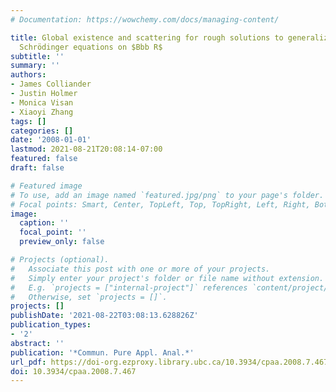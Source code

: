 ```yaml
---
# Documentation: https://wowchemy.com/docs/managing-content/

title: Global existence and scattering for rough solutions to generalized nonlinear
  Schrödinger equations on $Bbb R$
subtitle: ''
summary: ''
authors:
- James Colliander
- Justin Holmer
- Monica Visan
- Xiaoyi Zhang
tags: []
categories: []
date: '2008-01-01'
lastmod: 2021-08-21T20:08:14-07:00
featured: false
draft: false

# Featured image
# To use, add an image named `featured.jpg/png` to your page's folder.
# Focal points: Smart, Center, TopLeft, Top, TopRight, Left, Right, BottomLeft, Bottom, BottomRight.
image:
  caption: ''
  focal_point: ''
  preview_only: false

# Projects (optional).
#   Associate this post with one or more of your projects.
#   Simply enter your project's folder or file name without extension.
#   E.g. `projects = ["internal-project"]` references `content/project/deep-learning/index.md`.
#   Otherwise, set `projects = []`.
projects: []
publishDate: '2021-08-22T03:08:13.628826Z'
publication_types:
- '2'
abstract: ''
publication: '*Commun. Pure Appl. Anal.*'
url_pdf: https://doi-org.ezproxy.library.ubc.ca/10.3934/cpaa.2008.7.467
doi: 10.3934/cpaa.2008.7.467
---
```

